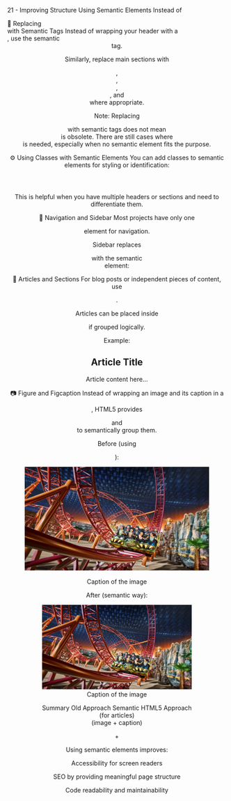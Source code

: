 21 - Improving Structure Using Semantic Elements Instead of <div>
🔄 Replacing <div> with Semantic Tags
Instead of wrapping your header with a <div class="header">, use the semantic <header> tag.

Similarly, replace main sections with <main>, <section>, <article>, <aside>, and <footer> where appropriate.

Note:
Replacing <div> with semantic tags does not mean <div> is obsolete.
There are still cases where <div> is needed, especially when no semantic element fits the purpose.

⚙️ Using Classes with Semantic Elements
You can add classes to semantic elements for styling or identification:

<header class="main-header">
  <!-- header content -->
</header>

<section class="features-section">
  <!-- section content -->
</section>

This is helpful when you have multiple headers or sections and need to differentiate them.

🧭 Navigation and Sidebar
Most projects have only one <nav> element for navigation.

Sidebar replaces <div class="sidebar"> with the semantic <aside> element:

<aside class="sidebar">
  <!-- sidebar content -->
</aside>

📰 Articles and Sections
For blog posts or independent pieces of content, use <article>.

Articles can be placed inside <section> if grouped logically.

Example:

<section>
  <article>
    <h2>Article Title</h2>
    <p>Article content here...</p>
  </article>
</section>

📷 Figure and Figcaption
Instead of wrapping an image and its caption in a <div>, HTML5 provides <figure> and <figcaption> to semantically group them.

Before (using <div>):

<div>
  <img src="../game.webp" alt="Game Image">
  <p>Caption of the image</p>
</div>

After (semantic way):

<figure>
  <img src="../game.webp" alt="Game Image">
  <figcaption>Caption of the image</figcaption>
</figure>
Summary
Old Approach	Semantic HTML5 Approach
<div class="header">	<header>
<div class="sidebar">	<aside>
<div> (for articles)	<article>
<div> (image + caption)	<figure> + <figcaption>

Using semantic elements improves:

Accessibility for screen readers

SEO by providing meaningful page structure

Code readability and maintainability
